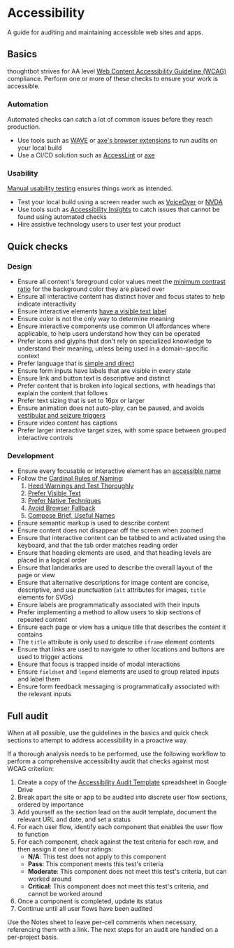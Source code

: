 # Accessibility

A guide for auditing and maintaining accessible web sites and apps.

## Basics

thoughtbot strives for AA level [Web Content Accessibility Guideline (WCAG)]
compliance. Perform one or more of these checks to ensure your work is
accessible.

### Automation

Automated checks can catch a lot of common issues before they reach production.

- Use tools such as [WAVE] or [axe's browser extensions] to run audits on your
  local build
- Use a CI/CD solution such as [AccessLint] or [axe]

### Usability

[Manual usability testing] ensures things work as intended.

- Test your local build using a screen reader such as [VoiceOver] or [NVDA]
- Use tools such as [Accessibility Insights] to catch issues that cannot be
  found using automated checks
- Hire assistive technology users to user test your product

## Quick checks

### Design

- Ensure all content's foreground color values meet the [minimum contrast ratio]
  for the background color they are placed over
- Ensure all interactive content has distinct hover and focus states to help
  indicate interactivity
- Ensure interactive elements [have a visible text label][rule-2]
- Ensure color is not the only way to determine meaning
- Ensure interactive components use common UI affordances where applicable, to
  help users understand how they can be operated
- Prefer icons and glyphs that don't rely on specialized knowledge to understand
  their meaning, unless being used in a domain-specific context
- Prefer language that is [simple and direct]
- Ensure form inputs have labels that are visible in every state
- Ensure link and button text is descriptive and distinct
- Prefer content that is broken into logical sections, with headings that
  explain the content that follows
- Prefer text sizing that is set to 16px or larger
- Ensure animation does not auto-play, can be paused, and avoids [vestibular and
  seizure triggers]
- Ensure video content has captions
- Prefer larger interactive target sizes, with some space between grouped
  interactive controls

### Development

- Ensure every focusable or interactive element has an [accessible name][]
- Follow the [Cardinal Rules of Naming][]:
  1. [Heed Warnings and Test Thoroughly][rule-1]
  2. [Prefer Visible Text][rule-2]
  3. [Prefer Native Techniques][rule-3]
  4. [Avoid Browser Fallback][rule-4]
  5. [Compose Brief, Useful Names][rule-5]
- Ensure semantic markup is used to describe content
- Ensure content does not disappear off the screen when zoomed
- Ensure that interactive content can be tabbed to and activated using the
  keyboard, and that the tab order matches reading order
- Ensure that heading elements are used, and that heading levels are placed in a
  logical order
- Ensure that landmarks are used to describe the overall layout of the page or
  view
- Ensure that alternative descriptions for image content are concise,
  descriptive, and use punctuation (`alt` attributes for images, `title`
  elements for SVGs)
- Ensure labels are programmatically associated with their inputs
- Prefer implementing a method to allow users to skip sections of repeated
  content
- Ensure each page or view has a unique title that describes the content it
  contains
- The `title` attribute is only used to describe `iframe` element contents
- Ensure that links are used to navigate to other locations and buttons are used
  to trigger actions
- Ensure that focus is trapped inside of modal interactions
- Ensure `fieldset` and `legend` elements are used to group related inputs and
  label them
- Ensure form feedback messaging is programmatically associated with the
  relevant inputs

[accessible name]: https://www.w3.org/TR/wai-aria-practices/#names_and_descriptions
[Cardinal Rules of Naming]: https://www.w3.org/TR/wai-aria-practices/#naming_cardinal_rules
[rule-1]: https://www.w3.org/TR/wai-aria-practices/#naming_rule_heed_warnings
[rule-2]: https://www.w3.org/TR/wai-aria-practices/#naming_rule_visible_text
[rule-3]: https://www.w3.org/TR/wai-aria-practices/#naming_rule_native_techniques
[rule-4]: https://www.w3.org/TR/wai-aria-practices/#naming_rule_avoid_fallback
[rule-5]: https://www.w3.org/TR/wai-aria-practices/#naming_rule_brief_names

## Full audit

When at all possible, use the guidelines in the basics and quick check sections
to attempt to address accessibility in a proactive way.

If a thorough analysis needs to be performed, use the following workflow to
perform a comprehensive accessibility audit that checks against most WCAG
criterion:

1. Create a copy of the [Accessibility Audit Template] spreadsheet in Google
Drive
1. Break apart the site or app to be audited into discrete user flow sections,
ordered by importance
1. Add yourself as the section lead on the audit template, document the relevant
URL and date, and set a status
1. For each user flow, identify each component that enables the user flow to
function
1. For each component, check against the test criteria for each row, and then
assign it one of four ratings:
   - **N/A**: This test does not apply to this component
   - **Pass**: This component meets this test's criteria
   - **Moderate**: This component does not meet this test's criteria, but can
     worked around
   - **Critical**: This component does not meet this test's criteria, and cannot
     be worked around
1. Once a component is completed, update its status
1. Continue until all user flows have been audited

Use the Notes sheet to leave per-cell comments when necessary, referencing them
with a link. The next steps for an audit are handled on a per-project basis.

[accessibility audit template]: https://docs.google.com/spreadsheets/d/1Ys-0U5BY-Ct_phy7gk9XJmn4nBTMFTh08aTQ6U1kB_4/edit?usp=sharing
[accesslint]: https://github.com/marketplace/accesslint
[axe]: https://www.deque.com/axe/axe-for-web/integrations/
[axe's browser extensions]: https://www.deque.com/axe/axe-for-web/
[minimum contrast ratio]: https://webaim.org/resources/linkcontrastchecker/
[manual usability testing]: https://www.smashingmagazine.com/2018/09/importance-manual-accessibility-testing/
[nvda]: https://a11yproject.com/posts/getting-started-with-nvda/
[accessibility insights]: https://accessibilityinsights.io
[simple and direct]: https://datayze.com/readability-analyzer.php
[vestibular and seizure triggers]: https://alistapart.com/article/designing-safer-web-animation-for-motion-sensitivity/
[voiceover]: https://a11yproject.com/posts/getting-started-with-voiceover/
[wave]: https://wave.webaim.org/extension/
[web content accessibility guideline (wcag)]: https://www.w3.org/WAI/standards-guidelines/wcag/

